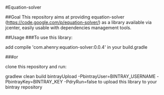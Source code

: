 #Equation-solver

##Goal
This repository aims at providing equation-solver (https://code.google.com/p/equation-solver/) as a library available via jcenter, easily usable with dependencies management tools.

##Usage
###To use this library:

add compile 'com.ahenry:equation-solver:0.0.4' in your build.gradle

###or

clone this repository and run:

gradlew clean build bintrayUpload -PbintrayUser=BINTRAY_USERNAME -PbintrayKey=BINTRAY_KEY -PdryRun=false to upload this library to your bintray repository
